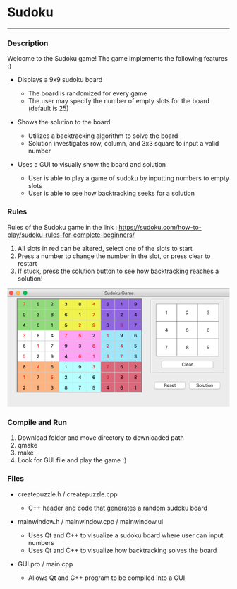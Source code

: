 # Sudoku
-----
### Description
Welcome to the Sudoku game! The game implements the following features :)

* Displays a 9x9 sudoku board

  * The board is randomized for every game
  * The user may specify the number of empty slots for the board (default is 25)
  
* Shows the solution to the board

  * Utilizes a backtracking algorithm to solve the board 
  * Solution investigates row, column, and 3x3 square to input a valid number

* Uses a GUI to visually show the board and solution

  * User is able to play a game of sudoku by inputting numbers to empty slots
  * User is able to see how backtracking seeks for a solution
  
### Rules
Rules of the Sudoku game in the link :
https://sudoku.com/how-to-play/sudoku-rules-for-complete-beginners/ 

  1) All slots in red can be altered, select one of the slots to start
  2) Press a number to change the number in the slot, or press clear to restart
  3) If stuck, press the solution button to see how backtracking reaches a solution!
 
![](Images/Example.png)

### Compile and Run
  1) Download folder and move directory to downloaded path
  2) qmake 
  3) make
  4) Look for GUI file and play the game :)
  
### Files
* createpuzzle.h / createpuzzle.cpp

  * C++ header and code that generates a random sudoku board

* mainwindow.h / mainwindow.cpp / mainwindow.ui

  * Uses Qt and C++ to visualize a sudoku board where user can input numbers 
  * Uses Qt and C++ to visualize how backtracking solves the board 
  
* GUI.pro / main.cpp

  * Allows Qt and C++ program to be compiled into a GUI
  
